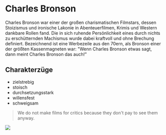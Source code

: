 # Charles Bronson

Charles Bronson war einer der großen charismatischen Filmstars, dessen Stoizismus und ironische Lakonie in Abenteuerfilmen, Krimis und Western dankbare Rollen fand. Die in sich ruhende Persönlichkeit eines durch nichts zu erschütternden Machismus wurde dabei kraftvoll und ohne Brechung definiert. Bezeichnend ist eine Werbezeile aus den 70ern, als Bronson einer der größten Kassenmagneten war: "Wenn Charles Bronson etwas sagt, dann meint Charles Bronson das auch!"

## Charakterzüge

* zielstrebig
* stoisch
* durchsetzungsstark
* willensfest
* schweigsam

> We do not make films for critics because they don't pay to see them anyway.

<img src="https://i.pinimg.com/236x/06/a3/1c/06a31cacfe0ce31f2c409eebc4eb072d.jpg">
